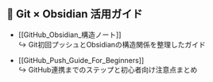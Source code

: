 ## 🔗 Git × Obsidian 活用ガイド

- [[GitHub_Obsidian_構造ノート]]  
  ↪ Git初回プッシュとObsidianの構造関係を整理したガイド

- [[GitHub_Push_Guide_For_Beginners]]  
  ↪ GitHub連携までのステップと初心者向け注意点まとめ